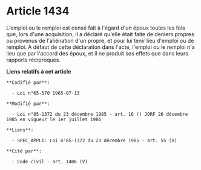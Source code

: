 # Article 1434

L'emploi ou le remploi est censé fait à  l'égard d'un époux toutes les fois que, lors d'une acquisition, il a déclaré qu'elle
était faite de deniers propres ou provenus de l'aliénation d'un propre, et pour lui tenir lieu d'emploi ou de remploi. A
défaut de cette déclaration dans l'acte, l'emploi ou le remploi n'a lieu que par l'accord des époux, et il ne produit ses
effets que dans leurs rapports réciproques.

**Liens relatifs à cet article**

	**Codifié par**:

	  - Loi n°65-570 1965-07-13

	**Modifié par**:

	  - Loi n°85-1372 du 23 décembre 1985 - art. 16 () JORF 26 décembre 1985 en vigueur le 1er juillet 1986

	**Liens**:

	  - SPEC_APPLI: Loi n°85-1372 du 23 décembre 1985 - art. 55 (V)

	**Cité par**:

	  - Code civil - art. 1406 (V)

